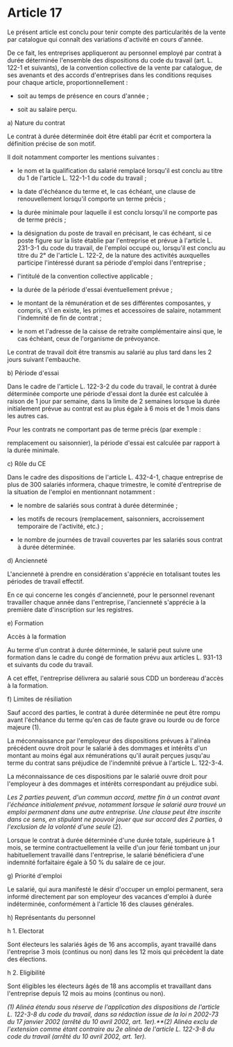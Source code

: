 # Article 17

Le présent article est conclu pour tenir compte des particularités de la vente par catalogue qui connaît des variations d'activité en cours d'année.

De ce fait, les entreprises appliqueront au personnel employé par contrat à durée déterminée l'ensemble des dispositions du code du travail (art. L. 122-1 et suivants), de la convention collective de la vente par catalogue, de ses avenants et des accords d'entreprises dans les conditions requises pour chaque article, proportionnellement :

- soit au temps de présence en cours d'année ;

- soit au salaire perçu.

a) Nature du contrat

Le contrat à durée déterminée doit être établi par écrit et comportera la définition précise de son motif.

Il doit notamment comporter les mentions suivantes :

- le nom et la qualification du salarié remplacé lorsqu'il est conclu au titre du 1 de l'article L. 122-1-1 du code du travail ;

- la date d'échéance du terme et, le cas échéant, une clause de renouvellement lorsqu'il comporte un terme précis ;

- la durée minimale pour laquelle il est conclu lorsqu'il ne comporte pas de terme précis ;

- la désignation du poste de travail en précisant, le cas échéant, si ce poste figure sur la liste établie par l'entreprise et prévue à l'article L. 231-3-1 du code du travail, de l'emploi occupé ou, lorsqu'il est conclu au titre du 2° de l'article L. 122-2, de la nature des activités auxquelles participe l'intéressé durant sa période d'emploi dans l'entreprise ;

- l'intitulé de la convention collective applicable ;

- la durée de la période d'essai éventuellement prévue ;

- le montant de la rémunération et de ses différentes composantes, y compris, s'il en existe, les primes et accessoires de salaire, notamment l'indemnité de fin de contrat ;

- le nom et l'adresse de la caisse de retraite complémentaire ainsi que, le cas échéant, ceux de l'organisme de prévoyance.

Le contrat de travail doit être transmis au salarié au plus tard dans les 2 jours suivant l'embauche.

b) Période d'essai

Dans le cadre de l'article L. 122-3-2 du code du travail, le contrat à durée déterminée comporte une période d'essai dont la durée est calculée à raison de 1 jour par semaine, dans la limite de 2 semaines lorsque la durée initialement prévue au contrat est au plus égale à 6 mois et de 1 mois dans les autres cas.

Pour les contrats ne comportant pas de terme précis (par exemple :

remplacement ou saisonnier), la période d'essai est calculée par rapport à la durée minimale.

c) Rôle du CE

Dans le cadre des dispositions de l'article L. 432-4-1, chaque entreprise de plus de 300 salariés informera, chaque trimestre, le comité d'entreprise de la situation de l'emploi en mentionnant notamment :

- le nombre de salariés sous contrat à durée déterminée ;

- les motifs de recours (remplacement, saisonniers, accroissement temporaire de l'activité, etc.) ;

- le nombre de journées de travail couvertes par les salariés sous contrat à durée déterminée.

d) Ancienneté

L'ancienneté à prendre en considération s'apprécie en totalisant toutes les périodes de travail effectif.

En ce qui concerne les congés d'ancienneté, pour le personnel revenant travailler chaque année dans l'entreprise, l'ancienneté s'apprécie à la première date d'inscription sur les registres.

e) Formation

Accès à la formation

Au terme d'un contrat à durée déterminée, le salarié peut suivre une formation dans le cadre du congé de formation prévu aux articles L. 931-13 et suivants du code du travail.

A cet effet, l'entreprise délivrera au salarié sous CDD un bordereau d'accès à la formation.

f) Limites de résiliation

Sauf accord des parties, le contrat à durée déterminée ne peut être rompu avant l'échéance du terme qu'en cas de faute grave ou lourde ou de force majeure (1).

La méconnaissance par l'employeur des dispositions prévues à l'alinéa précédent ouvre droit pour le salarié à des dommages et intérêts d'un montant au moins égal aux rémunérations qu'il aurait perçues jusqu'au terme du contrat sans préjudice de l'indemnité prévue à l'article L. 122-3-4.

La méconnaissance de ces dispositions par le salarié ouvre droit pour l'employeur à des dommages et intérêts correspondant au préjudice subi.

*Les 2 parties peuvent, d'un commun accord, mettre fin à un contrat avant l'échéance initialement prévue, notamment lorsque le salarié aura trouvé un emploi permanent dans une autre entreprise. Une clause peut être inscrite dans ce sens, en stipulant ne pouvoir jouer que sur accord des 2 parties, à l'exclusion de la volonté d'une seule* (2).

Lorsque le contrat à durée déterminée d'une durée totale, supérieure à 1 mois, se termine contractuellement la veille d'un jour férié tombant un jour habituellement travaillé dans l'entreprise, le salarié bénéficiera d'une indemnité forfaitaire égale à 50 % du salaire de ce jour.

g) Priorité d'emploi

Le salarié, qui aura manifesté le désir d'occuper un emploi permanent, sera informé directement par son employeur des vacances d'emploi à durée indéterminée, conformément à l'article 16 des clauses générales.

h) Représentants du personnel

h 1. Electorat

Sont électeurs les salariés âgés de 16 ans accomplis, ayant travaillé dans l'entreprise 3 mois (continus ou non) dans les 12 mois qui précèdent la date des élections.

h 2. Eligibilité

Sont éligibles les électeurs âgés de 18 ans accomplis et travaillant dans l'entreprise depuis 12 mois au moins (continus ou non).

*(1) Alinéa étendu sous réserve de l'application des dispositions de l'article L. 122-3-8 du code du travail, dans sa rédaction issue de la loi n 2002-73 du 17 janvier 2002 (arrêté du 10 avril 2002, art. 1er).**(2) Alinéa exclu de l'extension comme étant contraire au 2e alinéa de l'article L. 122-3-8 du code du travail (arrêté du 10 avril 2002, art. 1er).*

